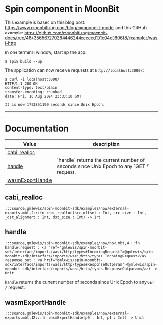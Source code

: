 # Spin component in MoonBit

This example is based on this blog post: https://www.moonbitlang.com/blog/component-model
and this GitHub example: https://github.com/moonbitlang/moonbit-docs/tree/464356567270284446244cccecd101c04e9806f8/examples/wasi-http

In one terminal window, start up the app:

```shell
$ spin build --up
```

The application can now receive requests at `http://localhost:3000/`:

```shell
$ curl -i localhost:3000/
HTTP/1.1 200 OK
content-type: text/plain
transfer-encoding: chunked
date: Fri, 16 Aug 2024 23:33:10 GMT

It is now 1723851190 seconds since Unix Epoch.
```

---
# Documentation
|Value|description|
|---|---|
|[cabi\_realloc](#cabi_realloc)||
|[handle](#handle)| \`handle\` returns the current number of seconds since Unix Epoch to any \`GET /\` request.|
|[wasmExportHandle](#wasmExportHandle)||

## cabi\_realloc

```moonbit
:::source,gmlewis/spin-moonbit-sdk/examples/now/external-exports.mbt,2:::fn cabi_realloc(src_offset : Int, src_size : Int, _dst_alignment : Int, dst_size : Int) -> Int
```


## handle

```moonbit
:::source,gmlewis/spin-moonbit-sdk/examples/now/now.mbt,4:::fn handle(request : <a href="gmlewis/spin-moonbit-sdk/interface/imports/wasi/http/types#IncomingRequest">@gmlewis/spin-moonbit-sdk/interface/imports/wasi/http/types.IncomingRequest</a>, response_out : <a href="gmlewis/spin-moonbit-sdk/interface/imports/wasi/http/types#ResponseOutparam">@gmlewis/spin-moonbit-sdk/interface/imports/wasi/http/types.ResponseOutparam</a>) -> Unit
```
 `handle` returns the current number of seconds since Unix Epoch to any `GET /` request.

## wasmExportHandle

```moonbit
:::source,gmlewis/spin-moonbit-sdk/examples/now/external-exports.mbt,12:::fn wasmExportHandle(p0 : Int, p1 : Int) -> Unit
```

